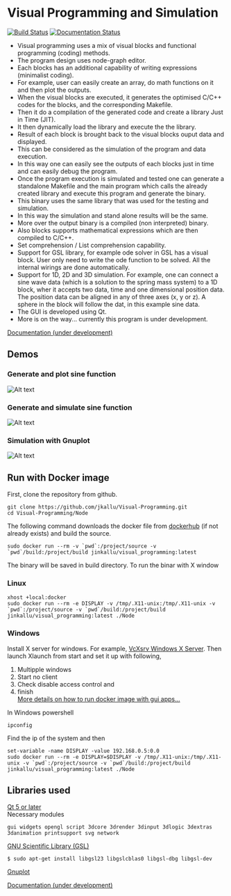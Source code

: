 # Visual Programming and Simulation
[![Build Status](https://dev.azure.com/jineshkallunkathariyil/Visual%20programming%20and%20simulation/_apis/build/status/jkallu.Visual-Programming?branchName=master)](https://dev.azure.com/jineshkallunkathariyil/Visual%20programming%20and%20simulation/_build/latest?definitionId=5&branchName=master)
[![Documentation Status](https://readthedocs.org/projects/visual-programming/badge/?version=latest)](https://visual-programming.readthedocs.io/en/latest/?badge=latest)


* Visual programming uses a mix of visual blocks and functional programming (coding) methods. 
* The program design uses node-graph editor.
* Each blocks has an additional capability of writing expressions (minimalist coding).
* For example, user can easily create an array, do math functions on it and then plot the outputs. 
* When the visual blocks are executed, it generates the optimised C/C++ codes for the blocks, and the corresponding Makefile.
* Then it do a compilation of the generated code and create a library Just in Time (JIT). 
* It then dynamically load the library and execute the the library. 
* Result of each block is brought back to the visual blocks ouput data and displayed. 
* This can be considered as the simulation of the program and data execution. 
* In this way one can easily see the outputs of each blocks just in time and can easily debug the program. 
* Once the program execution is simulated and tested one can generate a standalone Makefile and the main program which calls the already created library and execute this program and generate the binary. 
* This binary uses the same library that was used for the testing and simulation. 
* In this way the simulation and stand alone results will be the same. 
* More over the output binary is a compiled (non interpreted) binary.
* Also blocks supports mathematical expressions which are then compiled to C/C++.
* Set comprehension / List comprehension capability.
* Support for GSL library, for example ode solver in GSL has a visual block. User only need to write the ode function to be solved. All the internal wirings are done automatically.
* Support for 1D, 2D and 3D simulation. For example, one can connect a sine wave data (which is a solution to the spring mass system) to a 1D block, wher it accepts two data, time and one dimensional position data. The position data can be aligned in any of three axes (x, y or z). A sphere in the block will follow the dat, in this example sine data. 
* The GUI is developed using Qt.
* More is on the way... currently this program is under development. 


[Documentation (under development)](https://visual-programming.readthedocs.io)  
## Demos
### Generate and plot sine function
![Alt text](https://github.com/jkallu/Visual-Programming/blob/master/docs/images/sine_graph_30fps.gif? "Title")  

### Generate and simulate sine function
![Alt text](https://github.com/jkallu/Visual-Programming/blob/master/docs/images/sine_sim_30fps.gif? "Title")

### Simulation with Gnuplot
![Alt text](https://github.com/jkallu/Visual-Programming/blob/master/docs/images/sine_gnuplot_sim.gif? "Title")

## Run with Docker image   
First, clone the repository from github.
```
git clone https://github.com/jkallu/Visual-Programming.git
cd Visual-Programming/Node
```
The following command downloads the docker file from 
[dockerhub](https://hub.docker.com/r/jinkallu/visual_programming)
(if not already exists) and build the source.
```
sudo docker run --rm -v `pwd`:/project/source -v `pwd`/build:/project/build jinkallu/visual_programming:latest
```
The binary will be saved in build directory.
To run the binar with X window
### Linux
```
xhost +local:docker   
sudo docker run --rm -e DISPLAY -v /tmp/.X11-unix:/tmp/.X11-unix -v `pwd`:/project/source -v `pwd`/build:/project/build jinkallu/visual_programming:latest ./Node
```
### Windows  
Install X server for windows. For example, [VcXsrv Windows X Server](https://sourceforge.net/projects/vcxsrv/). Then launch Xlaunch from start and set it up with following,
1. Multipple windows
2. Start no client
3. Check disable access control and 
4. finish   
[More details on how to run docker image with gui apps...](https://dev.to/darksmile92/run-gui-app-in-linux-docker-container-on-windows-host-4kde) 

In Windows powershell
```
ipconfig
```
Find the ip of the system and then
```
set-variable -name DISPLAY -value 192.168.0.5:0.0   
sudo docker run --rm -e DISPLAY=$DISPLAY -v /tmp/.X11-unix:/tmp/.X11-unix -v `pwd`:/project/source -v `pwd`/build:/project/build jinkallu/visual_programming:latest ./Node
```
## Libraries used
[Qt 5 or later](https://www.qt.io/download)  
Necessary modules
```
gui widgets opengl script 3dcore 3drender 3dinput 3dlogic 3dextras 3danimation printsupport svg network
```
[GNU Scientific Library (GSL)](https://www.gnu.org/software/gsl/) 
```
$ sudo apt-get install libgsl23 libgslcblas0 libgsl-dbg libgsl-dev
```
[Gnuplot](http://www.gnuplot.info/)  


[Documentation (under development)](https://visual-programming.readthedocs.io)
